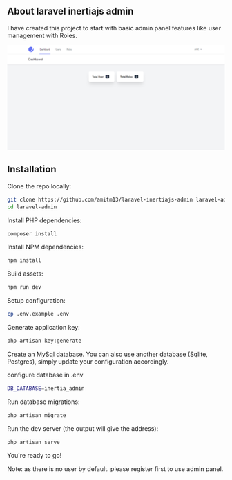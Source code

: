 ## About laravel inertiajs admin

I have created this project to start with basic admin panel features like user management with Roles. 

![](https://raw.githubusercontent.com/amitm13/laravel-inertiajs-admin/master/screenshot.png)

## Installation

Clone the repo locally:

```sh
git clone https://github.com/amitm13/laravel-inertiajs-admin laravel-admin
cd laravel-admin
```

Install PHP dependencies:

```sh
composer install
```

Install NPM dependencies:

```sh
npm install
```

Build assets:

```sh
npm run dev
```

Setup configuration:

```sh
cp .env.example .env
```

Generate application key:

```sh
php artisan key:generate
```

Create an MySql database. You can also use another database (Sqlite, Postgres), simply update your configuration accordingly.

configure database in .env
```sh
DB_DATABASE=inertia_admin
```

Run database migrations:

```sh
php artisan migrate
```

Run the dev server (the output will give the address):

```sh
php artisan serve
```

You're ready to go!

Note: as there is no user by default. please register first to use admin panel.
